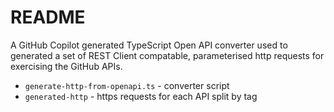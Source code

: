 # README

A GitHub Copilot generated TypeScript Open API converter used to generated a set of REST Client compatable, parameterised http requests for exercising the GitHub APIs.

- `generate-http-from-openapi.ts` - converter script
- `generated-http` - https requests for each API split by tag 